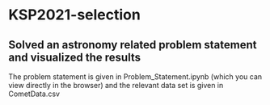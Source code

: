# KSP2021-selection
## Solved an astronomy related problem statement and visualized the results
The problem statement is given in Problem_Statement.ipynb (which you can view directly in the browser) and the relevant data set is given in CometData.csv

